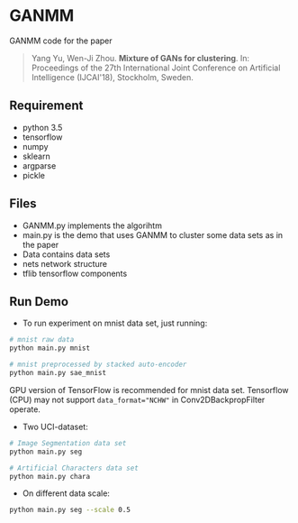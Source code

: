 # GANMM
GANMM code for the paper
> Yang Yu, Wen-Ji Zhou. **Mixture of GANs for clustering**. In: Proceedings of the 27th International Joint Conference on Artificial Intelligence (IJCAI'18), Stockholm, Sweden.

## Requirement
- python 3.5
- tensorflow
- numpy
- sklearn
- argparse
- pickle

## Files

- GANMM.py  implements the algorihtm
- main.py   is the demo that uses GANMM to cluster some data sets as in the paper
- Data      contains data sets
- nets      network structure
- tflib     tensorflow components

## Run Demo
- To run experiment on mnist data set, just running:
```bash
# mnist raw data
python main.py mnist

# mnist preprocessed by stacked auto-encoder
python main.py sae_mnist
```
GPU version of TensorFlow is recommended for mnist data set. Tensorflow (CPU) may not support `data_format="NCHW"` in Conv2DBackpropFilter operate.

- Two UCI-dataset:
```bash
# Image Segmentation data set
python main.py seg

# Artificial Characters data set
python main.py chara
```
- On different data scale:
```bash
python main.py seg --scale 0.5
```
